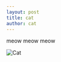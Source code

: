 ```yaml
---
layout: post
title: cat
author: cat
---
```


meow meow meow

![Cat](https://cloud.githubusercontent.com/assets/545954/6097697/06d22fea-af7c-11e4-9712-607b93a0430d.jpg)
